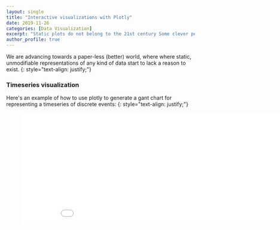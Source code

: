 ```yaml
---
layout: single
title: "Interactive visualizations with Plotly"
date: 2019-11-26
categories: [Data Visualization]
excerpt: "Static plots do not belong to the 21st century Some clever person"
author_profile: true
---
```


We are advancing towards a paper-less (better) world, where where static, unmodifiable representations of any kind of data start to lack a reason to exist.
{: style="text-align: justify;"}

### Timeseries visualization

Here's an example of how to use plotly to generate a gant chart for representing a timeseries of discrete events:
{: style="text-align: justify;"}

<figure>
    <iframe width= "900" height= "300" frameborder= "0" scrolling="no" src="/charts/2019-11-26-interactive-visualizations-with-plotly/gant.html"></iframe>
</figure>











